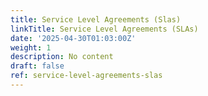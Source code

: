 ```yaml
---
title: Service Level Agreements (Slas)
linkTitle: Service Level Agreements (SLAs)
date: '2025-04-30T01:03:00Z'
weight: 1
description: No content
draft: false
ref: service-level-agreements-slas
---
```


